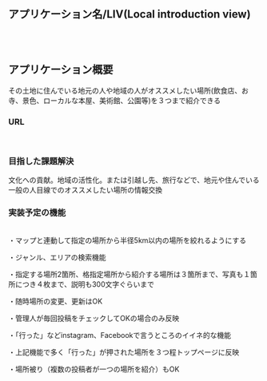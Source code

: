 ## アプリケーション名/LIV(Local introduction view)
<br>
<br>

## アプリケーション概要
その土地に住んでいる地元の人や地域の人がオススメしたい場所(飲食店、お寺、景色、ローカルな本屋、美術館、公園等)を３つまで紹介できる  

### URL
<br>

### 目指した課題解決
文化への貢献。地域の活性化。または引越し先、旅行などで、地元や住んでいる一般の人目線でのオススメしたい場所の情報交換
<br>

### 実装予定の機能
<br>
・マップと連動して指定の場所から半径5km以内の場所を絞れるようにする<br>

・ジャンル、エリアの検索機能<br>

・指定する場所2箇所、格指定場所から紹介する場所は３箇所まで、写真も１箇所につき４枚まで、説明も300文字ぐらいまで<br>

・随時場所の変更、更新はOK<br>

・管理人が毎回投稿をチェックしてOKの場合のみ反映<br>

・「行った」などinstagram、Facebookで言うところのイイネ的な機能<br>

・上記機能で多く「行った」が押された場所を３つ程トップページに反映<br>

・場所被り（複数の投稿者が一つの場所を紹介）もOK<br>

